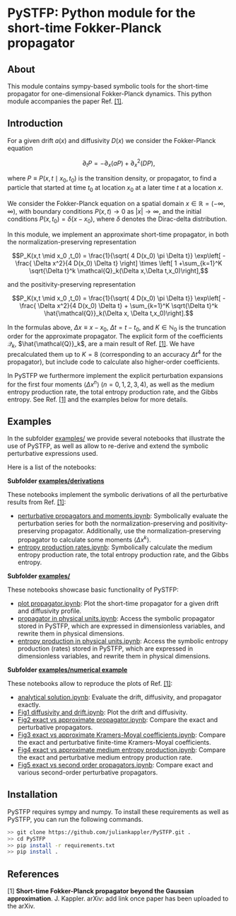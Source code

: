 # PySTFP: Python module for the short-time Fokker-Planck propagator

## About

This module contains sympy-based symbolic tools for the short-time propagator for one-dimensional Fokker-Planck dynamics. This python module accompanies the paper Ref. <a href="#ref_1">[1]</a>.

## Introduction

For a given drift $a(x)$ and diffusivity $D(x)$ we consider the Fokker-Planck equation

$$\partial_t P = - \partial_x \left( a P\right) + \partial_x^2 \left(D P\right),$$

where $P \equiv P(x,t \mid x_0,t_0)$ is the transition density, or propagator, to find a particle that started at time $t_0$ at location $x_0$ at a later time $t$ at a location $x$.

We consider the Fokker-Planck equation on a spatial domain $x \in \mathbb{R} = (-\infty,\infty)$, with boundary conditions $P(x,t) \rightarrow 0$ as $|x| \rightarrow \infty$,
and the initial conditions $P(x,t_0) = \delta (x-x_0)$,  where $\delta$ denotes the Dirac-delta distribution.

In this module, we implement an approximate short-time propagator, in both the normalization-preserving representation

$$P_K(x,t \mid x_0 ,t_0) = \frac{1}{\sqrt{ 4 D(x_0) \pi \Delta t}} \exp\left[ - \frac{ \Delta x^2}{4 D(x_0) \Delta t} \right] \times \left[ 1 +\sum_{k=1}^K \sqrt{\Delta t}^k \mathcal{Q}_k(\Delta x,\Delta t,x_0)\right],$$

and the positivity-preserving representation

$$P_K(x,t \mid x_0 ,t_0) = \frac{1}{\sqrt{ 4 D(x_0) \pi \Delta t}} \exp\left[ - \frac{ \Delta x^2}{4 D(x_0) \Delta t} + \sum_{k=1}^K \sqrt{\Delta t}^k \hat{\mathcal{Q}}_k(\Delta x, \Delta t,x_0)\right].$$

In the formulas above, $\Delta x \equiv x - x_0$, $\Delta t = t - t_0$, and $K \in \mathbb{N}_0$ is the truncation order for the approximate propagator. The explicit form of the coefficients $\mathcal{Q}_k$, $\hat{\mathcal{Q}}_k$, are a main result of Ref. <a href="#ref_1">[1]</a>. We have precalculated them up to $K = 8$ (corresponding to an accuracy $\Delta t^4$ for the propagator), but include code to calculate also higher-order coefficients.

In PySTFP we furthermore implement the explicit perturbation expansions for the first four moments $\langle \Delta x^n \rangle$ ($n = 0, 1, 2, 3, 4$),
as well as the medium entropy production rate, the total entropy production rate,
and the Gibbs entropy. See Ref. <a href="#ref_1">[1]</a> and the examples below for more details.


## Examples

In the subfolder [examples/](examples/) we provide several notebooks that illustrate the use of PySTFP, 
as well as allow to re-derive and extend the symbolic perturbative expressions used.

Here is a list of the notebooks:

**Subfolder [examples/derivations](examples/derivations)**

These notebooks implement the symbolic derivations of all the perturbative results from Ref. <a href="#ref_1">[1]</a>:

* [perturbative propagators and moments.ipynb](https://github.com/juliankappler/PySTFP/blob/main/examples/derivations/perturbative%20propagators%20and%20moments.ipynb): 
Symbolically evaluate the perturbation series for both the normalization-preserving and positivity-preserving propagator. Additionally, use the normalization-preserving propagator to calculate some moments $\langle \Delta x^k \rangle$.
* [entropy production rates.ipynb](examples/derivations/entropy%20production%20rates.ipynb): Symbolically calculate the medium entropy production rate, the total entropy production rate, and the Gibbs entropy.


**Subfolder [examples/](examples/)**

These notebooks showcase basic functionality of PySTFP:

* [plot propagator.ipynb](examples/plot%20propagator.ipynb): Plot the short-time propagator for a given drift and diffusivity profile.
* [propagator in physical units.ipynb](examples/propagator%20in%20physical%20units.ipynb): Access the symbolic propagator stored in PySTFP, which are expressed in dimensionless variables, and rewrite them in physical dimensions.
* [entropy production in physical units.ipynb](examples/entropy%20production%20in%20physical%20units.ipynb): Access the symbolic entropy production (rates) stored in PySTFP, which are expressed in dimensionless variables, and rewrite them in physical dimensions.


**Subfolder [examples/numerical example](examples/numerical%20example)**

These notebooks allow to reproduce the plots of Ref. <a href="#ref_1">[1]</a>:

* [analytical solution.ipynb](examples/numerical%20example/analytical%20solution.ipynb): Evaluate the drift, diffusivity, and propagator exactly.
* [Fig1 diffusivity and drift.ipynb](examples/numerical%20example/Fig1%20diffusivity%20and%20drift.ipynb): Plot the drift and diffusivity.
* [Fig2 exact vs approximate propagator.ipynb](examples/numerical%20example/Fig2%20exact%20vs%20approximate%20propagator.ipynb): Compare the exact and perturbative propagators.
* [Fig3 exact vs approximate Kramers-Moyal coefficients.ipynb](examples/numerical%20example/Fig3%20exact%20vs%20approximate%20Kramers-Moyal%20coefficients.ipynb): Compare the exact and perturbative finite-time Kramers-Moyal coefficients.
* [Fig4 exact vs approximate medium entropy production.ipynb](examples/numerical%20example/Fig4%20exact%20vs%20approximate%20medium%20entropy%20production.ipynb): Compare the exact and perturbative medium entropy production rate.
* [Fig5 exact vs second order propagators.ipynb](examples/numerical%20example/Fig5%20exact%20vs%20second%20order%20propagators.ipynb): Compare exact and various second-order perturbative propagators.


## Installation

PySTFP requires sympy and numpy. To install these requirements as well as PySTFP, you can run the following commands.

```bash
>> git clone https://github.com/juliankappler/PySTFP.git .
>> cd PySTFP
>> pip install -r requirements.txt
>> pip install .
```

## References

<a id="ref_1">[1] **Short-time Fokker-Planck propagator beyond the Gaussian approximation**. J. Kappler. arXiv: add link once paper has been uploaded to the arXiv.</a>
